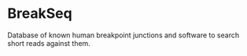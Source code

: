 # BreakSeq

Database of known human breakpoint junctions and software to search short reads against them.
